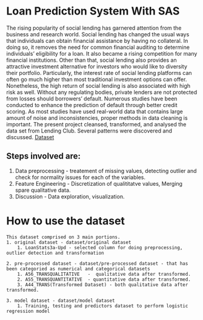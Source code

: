 # Loan Prediction System With SAS

The rising popularity of social lending has garnered attention from the business and research world. Social lending has changed the usual ways that individuals can obtain financial assistance by having no collateral. In doing so, it removes the need for common financial auditing to determine individuals’ eligibility for a loan. It also became a rising competition for many financial institutions. Other than that, social lending also provides an attractive investment alternative for investors who would like to diversity their portfolio. Particularly, the interest rate of social lending platforms can often go much higher than most traditional investment options can offer. Nonetheless, the high return of social lending is also associated with high risk as well. Without any regulating bodies, private lenders are not protected from losses should borrowers’ default. Numerous studies have been conducted to enhance the prediction of default through better credit scoring. As most studies have used real-world data that contains large amount of noise and inconsistencies, proper methods in data cleaning is important. The present project cleansed, transformed, and analysed the data set from Lending Club. Several patterns were discovered and discussed.
[Dataset](https://1drv.ms/u/s!AsL_Eh3YhT_QgmukPjClntCwdj96?e=SIpW4u) &nbsp; 

## Steps involved are:
1. Data preprocessing - treatement of missing values, detecting outlier and check for normality issues for each of the variables.
2. Feature Engineering - Discretization of qualititatve values, Merging spare qualitative data.
3. Discussion - Data exploration, visualization.

# How to use the dataset
```
This dataset comprised on 3 main portions.
1. original dataset - dataset/original dataset
	1. LoanStats3a-Upd - selected column for doing preprocessing, outlier detection and transformation

2. pre-processed dataset - dataset/pre-processed dataset - that has been categoried as numerical and categorical datasets
	1. A56_TRANSQUALITATIVE   -  qualitative data after transformed.
	2. A55_TRANSQUANTITATIVE  - quantitative data after transformed.
	3. A44_TRANS(Transformed Dataset) - both qualitative data after transformed.

3. model dataset - dataset/model dataset
	1. Training, testing and predictors dataset to perform logistic regression model

```
